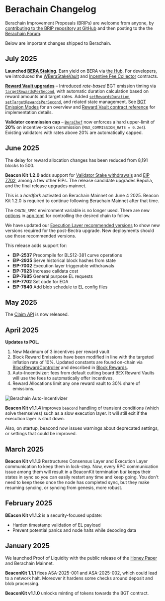 # Berachain Changelog

Berachain Improvement Proposals (BRIPs) are welcome from anyone, by [contributing to the BRIP repository at GitHub](https://github.com/berachain/BRIPs/tree/main) and then posting to the the [Berachain Forum](https://hub.forum.berachain.com/c/brips/9).

Below are important changes shipped to Berachain.

## July 2025

**Launched [BERA Staking](https://docs.berachain.com/learn/guides/bera-staking).**  Earn yield on BERA via [the Hub](http://hub.berachain.com/stake/). For developers, we introduced the [WBeraStakeVault](https://docs.berachain.com/developers/contracts/wbera-staker-vault) and [Incentive Fee Collector](https://docs.berachain.com/developers/contracts/bgt-incentive-fee-collector) contracts.

**[Reward Vault upgrades](/developers/contracts/reward-vault)** – Introduced _rate-based_ BGT emission timing via [`targetRewardsPerSecond`](/developers/contracts/reward-vault#targetrewardspersecond), with automatic duration calculation based on reward amounts and target rates. Added [`setRewardsDuration`](/developers/contracts/reward-vault#setrewardsduration), [`setTargetRewardsPerSecond`](/developers/contracts/reward-vault#settargetrewardspersecond), and related state management. See [BGT Emission Modes](/learn/pol/rewardvaults#bgt-emission-modes) for an overview and [Reward Vault contract reference](/developers/contracts/reward-vault) for implementation details.

**Validator commission cap** – [`BeraChef`](/developers/contracts/berachef) now enforces a hard upper-limit of **20%** on incentive-token commission (`MAX_COMMISSION_RATE = 0.2e4`). Existing validators with rates above 20% are automatically capped.

## June 2025

The delay for reward allocation changes has been reduced from 8,191 blocks to 500.

**Beacon Kit 1.2.0** adds support for [Validator Stake withdrawals](https://docs.berachain.com/nodes/guides/withdraw-stake) and [EIP 7702](/developers/guides/eip7702-basics), among a few other EIPs. The release candidate upgrades Bepolia, and the final release upgrades mainnet.

This is a *hardfork* activated on Berachain Mainnet on June 4 2025. Beacon Kit 1.2.0 is required to continue following Berachain Mainnet after that time.

The `CHAIN_SPEC` environment variable is no longer used. There are new [options](/beacon-kit/configuration#beaconkit-configuration) in [app.toml](https://github.com/berachain/beacon-kit/blob/main/testing/networks/80069/app.toml#L117) for controlling the desired chain to follow. 

We have updated our [Execution Layer recommended versions](/nodes/evm-execution) to show new versions required for the post-Bectra upgrade. New deployments should use those recommended versions.

This release adds support for:
* **EIP-2537** Precompile for BLS12-381 curve operations
* **EIP-2935** Serve historical block hashes from state
* **EIP-7002** Execution layer triggerable withdrawals
* **EIP-7623** Increase calldata cost
* **EIP-7685** General purpose EL requests
* **EIP-7702** Set code for EOA 
* **EIP-7840** Add blob schedule to EL config files

## May 2025

The [Claim API](/developers/claim-api) is now released.

## April 2025

**Updates to POL.**
1. New Maximum of 3 incentives per reward vault
2. Block Reward Emissions have been modified in line with the targeted inflation rate of 10%. Updated constants are found on-chain via [BlockRewardController](https://berascan.com/address/0x1AE7dD7AE06F6C58B4524d9c1f816094B1bcCD8e) and described in [Block Rewards](/learn/pol/blockrewards).
3. Auto-Incentivizer: fees from default cutting board BEX Reward Vaults will use the fees to automatically offer incentives.
4. Reward Allocations limit any one reward vault to 30% share of emissions.

![Berachain Auto-Incentivizer](/assets/auto-incentivizer.png)

**Beacon Kit v1.1.4** improves `beacond` handling of transient conditions (which solve themselves) such as a slow execution layer. It will still exit if the execution layer is shut down.

Also, on startup, beacond now issues warnings about deprecated settings, or settings that could be improved.

## March 2025

**Beacon Kit v1.1.3** Restructures Consensus Layer and Execution Layer communication to keep them in lock-step. Now, every RPC communication issue among them will result in a BeaconKit termination *but* keeps their states in sync so you can easily restart any time and keep going. You don't need to keep these once the node has completed sync, but they make resuming syncing, or syncing from genesis, more robust.

## February 2025

**BEacon Kit v1.1.2** is a security-focused update:
* Harden timestamp validation of EL payload
* Prevent potential panics and node halts while decoding data

## January 2025

We launched Proof of Liquidity with the public release of the [Honey Paper](https://honeypaper.berachain.com/) and Berachain Mainnet.

**BeaconKit 1.1.1** fixes ASA-2025-001 and ASA-2025-002, which could lead to a network halt. Moreover it hardens some checks around deposit and blob processing.

**BeaconKit v1.1.0** unlocks minting of tokens towards the BGT contract.
